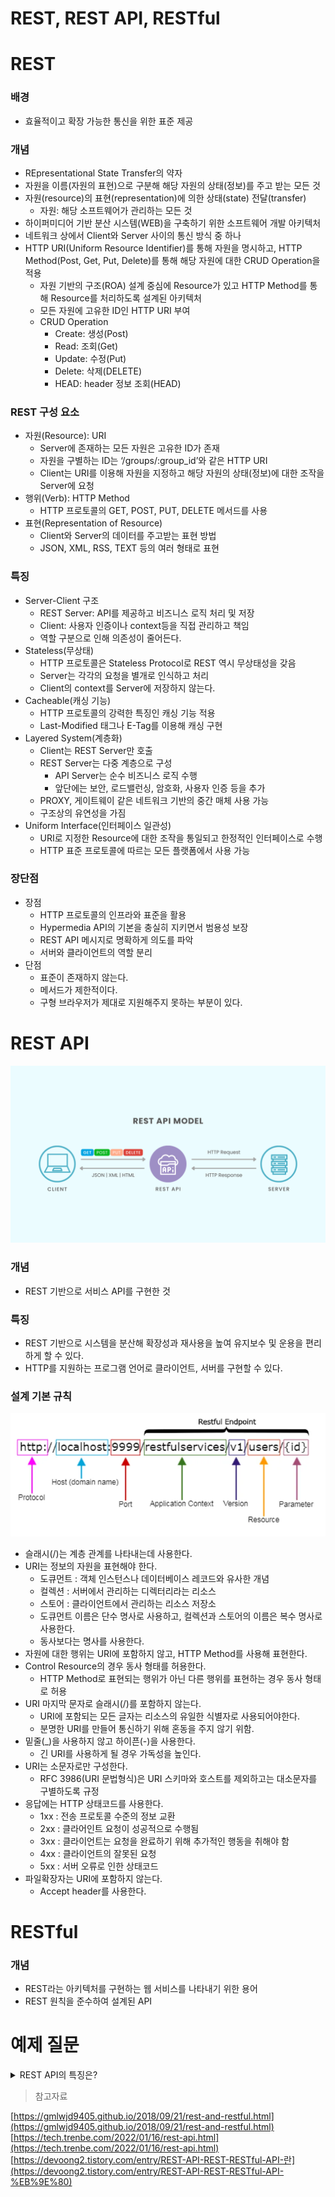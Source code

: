 # REST, REST API, RESTful

# REST

### 배경

- 효율적이고 확장 가능한 통신을 위한 표준 제공

### 개념

- REpresentational State Transfer의 약자
- 자원을 이름(자원의 표현)으로 구분해 해당 자원의 상태(정보)를 주고 받는 모든 것
- 자원(resource)의 표현(representation)에 의한 상태(state) 전달(transfer)
    - 자원: 해당 소프트웨어가 관리하는 모든 것
- 하이퍼미디어 기반 분산 시스템(WEB)을 구축하기 위한 소프트웨어 개발 아키텍처
- 네트워크 상에서 Client와 Server 사이의 통신 방식 중 하나
- HTTP URI(Uniform Resource Identifier)를 통해 자원을 명시하고, HTTP Method(Post, Get, Put, Delete)를 통해 해당 자원에 대한 CRUD Operation을 적용
    - 자원 기반의 구조(ROA) 설계 중심에 Resource가 있고 HTTP Method를 통해 Resource를 처리하도록 설계된 아키텍처
    - 모든 자원에 고유한 ID인 HTTP URI 부여
    - CRUD Operation
        - Create: 생성(Post)
        - Read: 조회(Get)
        - Update: 수정(Put)
        - Delete: 삭제(DELETE)
        - HEAD: header 정보 조회(HEAD)

### REST 구성 요소

- 자원(Resource): URI
    - Server에 존재하는 모든 자원은 고유한 ID가 존재
    - 자원을 구별하는 ID는 ‘/groups/:group_id’와 같은 HTTP URI
    - Client는 URI를 이용해 자원을 지정하고 해당 자원의 상태(정보)에 대한 조작을 Server에 요청
- 행위(Verb): HTTP Method
    - HTTP 프로토콜의 GET, POST, PUT, DELETE 메서드를 사용
- 표현(Representation of Resource)
    - Client와 Server의 데이터를 주고받는 표현 방법
    - JSON, XML, RSS, TEXT 등의 여러 형태로 표현

### 특징

- Server-Client 구조
    - REST Server: API를 제공하고 비즈니스 로직 처리 및 저장
    - Client: 사용자 인증이나 context등을 직접 관리하고 책임
    - 역할 구분으로 인해 의존성이 줄어든다.
- Stateless(무상태)
    - HTTP 프로토콜은 Stateless Protocol로 REST 역시 무상태성을 갖음
    - Server는 각각의 요청을 별개로 인식하고 처리
    - Client의 context를 Server에 저장하지 않는다.
- Cacheable(캐싱 기능)
    - HTTP 프로토콜의 강력한 특징인 캐싱 기능 적용
    - Last-Modified 태그나 E-Tag를 이용해 캐싱 구현
- Layered System(계층화)
    - Client는 REST Server만 호출
    - REST Server는 다중 계층으로 구성
        - API Server는 순수 비즈니스 로직 수행
        - 앞단에는 보안, 로드밸런싱, 암호화, 사용자 인증 등을 추가
    - PROXY, 게이트웨이 같은 네트워크 기반의 중간 매체 사용 가능
    - 구조상의 유연성을 가짐
- Uniform Interface(인터페이스 일관성)
    - URI로 지정한 Resource에 대한 조작을 통일되고 한정적인 인터페이스로 수행
    - HTTP 표준 프로토콜에 따르는 모든 플랫폼에서 사용 가능

### 장단점

- 장점
    - HTTP 프로토콜의 인프라와 표준을 활용
    - Hypermedia API의 기본을 충실히 지키면서 범용성 보장
    - REST API 메시지로 명확하게 의도를 파악
    - 서버와 클라이언트의 역할 분리
- 단점
    - 표준이 존재하지 않는다.
    - 메서드가 제한적이다.
    - 구형 브라우저가 제대로 지원해주지 못하는 부분이 있다.

# REST API

![image.png](/img/REST,REST_API,RESTful/0.png)

### 개념

- REST 기반으로 서비스 API를 구현한 것

### 특징

- REST 기반으로 시스템을 분산해 확장성과 재사용을 높여 유지보수 및 운용을 편리하게 할 수 있다.
- HTTP를 지원하는 프로그램 언어로 클라이언트, 서버를 구현할 수 있다.

### 설계 기본 규칙

![image.png](/img/REST,REST_API,RESTful/1.png)

- 슬래시(/)는 계층 관계를 나타내는데 사용한다.
- URI는 정보의 자원을 표현해야 한다.
    - 도큐먼트 : 객체 인스턴스나 데이터베이스 레코드와 유사한 개념
    - 컬렉션 : 서버에서 관리하는 디렉터리라는 리소스
    - 스토어 : 클라이언트에서 관리하는 리소스 저장소
    - 도큐먼트 이름은 단수 명사로 사용하고, 컬렉션과 스토어의 이름은 복수 명사로 사용한다.
    - 동사보다는 명사를 사용한다.
- 자원에 대한 행위는 URI에 포함하지 않고, HTTP Method를 사용해 표현한다.
- Control Resource의 경우 동사 형태를 허용한다.
    - HTTP Method로 표현되는 행위가 아닌 다른 행위를 표현하는 경우 동사 형태로 허용
- URI 마지막 문자로 슬래시(/)를 포함하지 않는다.
    - URI에 포함되는 모든 글자는 리소스의 유일한 식별자로 사용되어야한다.
    - 분명한 URI를 만들어 통신하기 위해 혼동을 주지 않기 위함.
- 밑줄(_)을 사용하지 않고 하이픈(-)을 사용한다.
    - 긴 URI를 사용하게 될 경우 가독성을 높인다.
- URI는 소문자로만 구성한다.
    - RFC 3986(URI 문법형식)은 URI 스키마와 호스트를 제외하고는 대소문자를 구별하도록 규정
- 응답에는 HTTP 상태코드를 사용한다.
    - 1xx : 전송 프로토콜 수준의 정보 교환
    - 2xx : 클라어인트 요청이 성공적으로 수행됨
    - 3xx : 클라이언트는 요청을 완료하기 위해 추가적인 행동을 취해야 함
    - 4xx : 클라이언트의 잘못된 요청
    - 5xx : 서버 오류로 인한 상태코드
- 파일확장자는 URI에 포함하지 않는다.
    - Accept header를 사용한다.

# RESTful

### 개념

- REST라는 아키텍처를 구현하는 웹 서비스를 나타내기 위한 용어
- REST 원칙을 준수하여 설계된 API

# 예제 질문

<details>
   <summary>REST API의 특징은?</summary>
HTTP 프로토콜의 특징을 따라서 캐싱 기능과 무상태성이라는 특징을 가지고 있다.
또한, 클라이언트-서버 구조를 가지며 계층적으로 구성되어 있다.

    
<br />
</details>   

> 참고자료
> 

[https://gmlwjd9405.github.io/2018/09/21/rest-and-restful.html](https://gmlwjd9405.github.io/2018/09/21/rest-and-restful.html)
<br>
[https://tech.trenbe.com/2022/01/16/rest-api.html](https://tech.trenbe.com/2022/01/16/rest-api.html)
<br>
[https://devoong2.tistory.com/entry/REST-API-REST-RESTful-API-란](https://devoong2.tistory.com/entry/REST-API-REST-RESTful-API-%EB%9E%80)